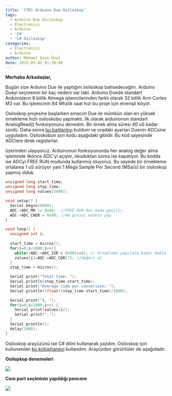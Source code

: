 ```yaml
---
title: '[TR] Arduino Due Osiloskop'
tags:
  - Arduino Due Osiloskop
  - Electronics
  - Arduino
  - 'C#'
  - 'C# Osiloskop'
categories:
  - Electronics
  - Arduino
author: Mehmet Ozan Ünal
date: 2015-05-02 01:38:00
---
```


**Merhaba Arkadaşlar,**

Bugün size Arduino Due ile yaptığım osiloskop bahsedeceğim. Arduino Dueyi
seçmemin bir kaç nedeni var tabi. Arduino Duede standart Arduinoların 8 bitlik
Atmega işlemcilerinden farklı olarak 32 bitlik Arm Cortex M3 var. Bu işlemcinin
84 Mhzlik saat hızı bu proje için elverişli kılıyor.

Osiloskop projesine başlarken amacım Due ile mümkün olan en yüksek örnekleme
hızlı osiloskobu yapmaktı. İlk olarak arduinonun standart AnalogRead()
fonksiyonunu denedim. Bir örnek alma süresi 40 uS kadar sürdü. Daha sonra
[bu bağlantıyı](https://frenki.net/2013/10/fast-analogread-with-arduino-due/)
buldum ve oradaki ayarları Duenin ADCsine uyguladım. Osiloskobun son kodu
aşağıdaki gibidir. Bu kod sayesinde ADClere direk registerlar.

üzerinden ulaşıyoruz. Arduinonun fonksiyonunda her analog değer alma işleminde
ilkönce ADC'yi açıyor, okuduktan sonra ise kapatıyor. Bu kodda ise ADCyi FREE
RUN modunda kullanmış oluyoruz. Bu sayede bir örnekleme ortalama 1 uS sürüyor
yani 1 Mega Sample Per Second (MSa/s) bir osiloskop yapmış olduk.

```cpp
unsigned long start_time;
unsigned long stop_time;
unsigned long values[1000];

void setup() {        
  Serial.begin(9600);  
  ADC->ADC_MR |= 0x80;  //FREE RUN Adc moda geçilir.
  ADC->ADC_CHER = 0x80; //A0 pinini enable yap
}

void loop() {
  unsigned int i;
    
  start_time = micros();
  for(i=0;i<1000;i++){
    while((ADC->ADC_ISR & 0x80)==0); // örnekleme yapılana kadar bekle
    values[i]=ADC->ADC_CDR[7]; //değeri al
  }
  stop_time = micros();

  Serial.print("Total time: ");
  Serial.println(stop_time-start_time); 
  Serial.print("Average time per conversion: ");
  Serial.println((float)(stop_time-start_time)/1000);

  Serial.print("$, ");
  for(i=0;i<1000;i++) {
    Serial.print(values[i]);
    Serial.print(",");
  }
  Serial.println();
  delay(2000);
}
```

Osiloskop arayüzünü ise C# dilini kullanarak yazdım. Osiloskop için kullunanılan
[bu kütüphaneyi](https://www.oscilloscope-lib.com/) kullandım. Arayüzden
görüntüler de aşağıdadır.

**Osilopkop denemeleri**

![](Ekran%2BAl%C4%B1nt%C4%B1s%C4%B1.png)

**Com port seçiminin yapıldığı pencere**

![](Ekran%2BAl%C4%B1nt%C4%B1s%C4%B12.png)
